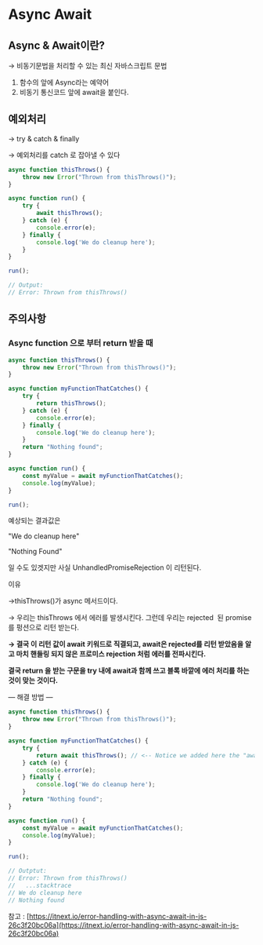 # Async Await

## Async & Await이란?

→ 비동기문법을 처리할 수 있는 최신 자바스크립트 문법

1. 함수의 앞에 Async라는 예약어
2. 비동기 통신코드 앞에 await을 붙인다. 

## 예외처리

→ try & catch & finally

→ 예외처리를 catch 로 잡아낼 수 있다

```jsx
async function thisThrows() {
    throw new Error("Thrown from thisThrows()");
}

async function run() {
    try {
        await thisThrows();
    } catch (e) {
        console.error(e);
    } finally {
        console.log('We do cleanup here');
    }
}

run();

// Output:
// Error: Thrown from thisThrows()
```

## 주의사항

### Async function 으로 부터 return 받을 때

```jsx
async function thisThrows() {
    throw new Error("Thrown from thisThrows()");
}

async function myFunctionThatCatches() {
    try {
        return thisThrows();
    } catch (e) {
        console.error(e);
    } finally {
        console.log('We do cleanup here');
    }
    return "Nothing found";
}

async function run() {
    const myValue = await myFunctionThatCatches();
    console.log(myValue);
}

run();
```

예상되는 결과값은 

"We do cleanup here"

"Nothing Found"

일 수도 있겟지만 사실 UnhandledPromiseRejection 이 리턴된다.

이유

→thisThrows()가 async 메서드이다.

→ 우리는 thisThrows 에서  에러를 발생시킨다. 그런데 우리는 rejected  된 promise 를 펑션으로 리턴 받는다. 

**→ 결국 이 리턴 값이 await 키워드로 직결되고,  await은 rejected를 리턴 받았음을 알고 마치 핸들링 되지 않은 프로미스 rejection 처럼 에러를 전파시킨다.** 

**결국 return 을 받는 구문을 try 내에 await과 함께 쓰고 블록 바깥에 에러 처리를 하는 것이 맞는 것이다.**

— 해결 방법 —

```jsx
async function thisThrows() {
    throw new Error("Thrown from thisThrows()");
}

async function myFunctionThatCatches() {
    try {
        return await thisThrows(); // <-- Notice we added here the "await" keyword.
    } catch (e) {
        console.error(e);
    } finally {
        console.log('We do cleanup here');
    }
    return "Nothing found";
}

async function run() {
    const myValue = await myFunctionThatCatches();
    console.log(myValue);
}

run();

// Outptut:
// Error: Thrown from thisThrows()
//   ...stacktrace
// We do cleanup here
// Nothing found
```

참고 : [https://itnext.io/error-handling-with-async-await-in-js-26c3f20bc06a](https://itnext.io/error-handling-with-async-await-in-js-26c3f20bc06a)